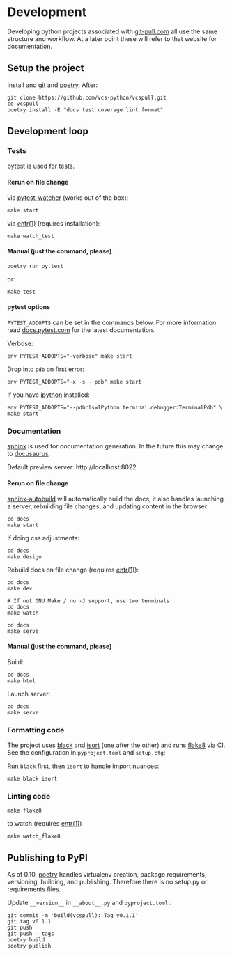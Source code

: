 # Development

Developing python projects associated with [git-pull.com] all use the same
structure and workflow. At a later point these will refer to that website for documentation.

[git-pull.com]: https://git-pull.com

## Setup the project

Install and [git] and [poetry]. After:

    git clone https://github.com/vcs-python/vcspull.git
    cd vcspull
    poetry install -E "docs test coverage lint format"

[installation documentation]: https://python-poetry.org/docs/#installation
[git]: https://git-scm.com/

## Development loop

### Tests

[pytest] is used for tests.

[pytest]: https://pytest.org/

#### Rerun on file change

via [pytest-watcher] (works out of the box):

    make start

via [entr(1)] (requires installation):

    make watch_test

[pytest-watcher]: https://github.com/olzhasar/pytest-watcher

#### Manual (just the command, please)

    poetry run py.test

or:

    make test

#### pytest options

`PYTEST_ADDOPTS` can be set in the commands below. For more
information read [docs.pytest.com] for the latest documentation.

[docs.pytest.com]: https://docs.pytest.org/

Verbose:

    env PYTEST_ADDOPTS="-verbose" make start

Drop into `pdb` on first error:

    env PYTEST_ADDOPTS="-x -s --pdb" make start

If you have [ipython] installed:

    env PYTEST_ADDOPTS="--pdbcls=IPython.terminal.debugger:TerminalPdb" \
    make start

[ipython]: https://ipython.org/

### Documentation

[sphinx] is used for documentation generation. In the future this may change to
[docusaurus].

Default preview server: http://localhost:8022

[sphinx]: https://www.sphinx-doc.org/
[docusaurus]: https://docusaurus.io/

#### Rerun on file change

[sphinx-autobuild] will automatically build the docs, it also handles launching
a server, rebuilding file changes, and updating content in the browser:

    cd docs
    make start

If doing css adjustments:

    cd docs
    make design

[sphinx-autobuild]: https://github.com/executablebooks/sphinx-autobuild

Rebuild docs on file change (requires [entr(1)]):

    cd docs
    make dev

    # If not GNU Make / no -J support, use two terminals:
    cd docs
    make watch

    cd docs
    make serve

#### Manual (just the command, please)

Build:

    cd docs
    make html

Launch server:

    cd docs
    make serve

### Formatting code

The project uses [black] and [isort] (one after the other) and runs [flake8] via
CI. See the configuration in `pyproject.toml` and `setup.cfg`:

Run `black` first, then `isort` to handle import nuances:

    make black isort

[black]: https://github.com/psf/black
[isort]: https://pypi.org/project/isort/
[flake8]: https://flake8.pycqa.org/

### Linting code

    make flake8

to watch (requires [entr(1)])

    make watch_flake8

## Publishing to PyPI

As of 0.10, [poetry] handles virtualenv creation, package requirements, versioning,
building, and publishing. Therefore there is no setup.py or requirements files.

Update `__version__` in `__about__.py` and `pyproject.toml`::

    git commit -m 'build(vcspull): Tag v0.1.1'
    git tag v0.1.1
    git push
    git push --tags
    poetry build
    poetry publish

[entr(1)]: http://eradman.com/entrproject/
[poetry]: https://python-poetry.org/
